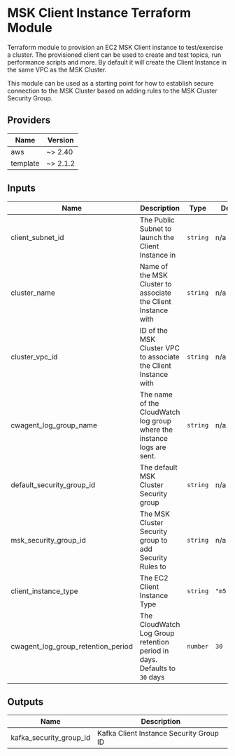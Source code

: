 # MSK Client Instance Terraform Module
Terraform module to provision an EC2 MSK Client instance to test/exercise a
cluster. The provisioned client can be used to create and test topics, run
performance scripts and more. By default it will create the Client Instance in
the same VPC as the MSK Cluster.

This module can be used as a starting point for how to establish secure
connection to the MSK Cluster based on adding rules to the MSK Cluster Security
Group.

## Providers

| Name | Version |
|------|---------|
| aws | ~> 2.40 |
| template | ~> 2.1.2 |

## Inputs

| Name | Description | Type | Default | Required |
|------|-------------|------|---------|:-----:|
| client\_subnet\_id | The Public Subnet to launch the Client Instance in | `string` | n/a | yes |
| cluster\_name | Name of the MSK Cluster to associate the Client Instance with | `string` | n/a | yes |
| cluster\_vpc\_id | ID of the MSK Cluster VPC to associate the Client Instance with | `string` | n/a | yes |
| cwagent\_log\_group\_name | The name of the CloudWatch log group where the instance logs are sent. | `string` | n/a | yes |
| default\_security\_group\_id | The default MSK Cluster Security group | `string` | n/a | yes |
| msk\_security\_group\_id | The MSK Cluster Security group to add Security Rules to | `string` | n/a | yes |
| client\_instance\_type | The EC2 Client Instance Type | `string` | `"m5.large"` | no |
| cwagent\_log\_group\_retention\_period | The CloudWatch Log Group retention period in days. Defaults to `30` days | `number` | `30` | no |

## Outputs

| Name | Description |
|------|-------------|
| kafka\_security\_group\_id | Kafka Client Instance Security Group ID |

